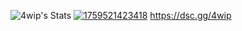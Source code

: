 ![4wip's Stats](https://github-readme-stats.vercel.app/api?username=4wip&theme=dark&show_icons=true&hide_border=true&count_private=true)
<a href="https://ibb.co/Cs2TtWvL"><img src="https://i.ibb.co/bRJ837Lt/1759521423418.png" alt="1759521423418" border="0"></a>
https://dsc.gg/4wip
